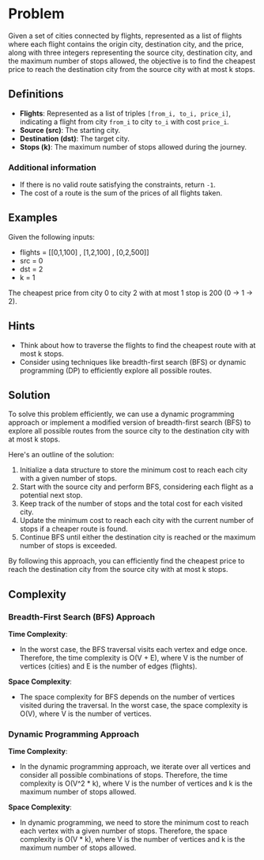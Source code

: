 # Problem

Given a set of cities connected by flights, represented as a list of flights where each flight contains the origin city, destination city, and the price, along with three integers representing the source city, destination city, and the maximum number of stops allowed, the objective is to find the cheapest price to reach the destination city from the source city with at most k stops.

## Definitions

- **Flights**: Represented as a list of triples `[from_i, to_i, price_i]`, indicating a flight from city `from_i` to city `to_i` with cost `price_i`.
- **Source (src)**: The starting city.
- **Destination (dst)**: The target city.
- **Stops (k)**: The maximum number of stops allowed during the journey.

### Additional information

- If there is no valid route satisfying the constraints, return `-1`.
- The cost of a route is the sum of the prices of all flights taken.

## Examples

Given the following inputs:

- flights = [[0,1,100] , [1,2,100] , [0,2,500]]
- src = 0
- dst = 2
- k = 1

The cheapest price from city 0 to city 2 with at most 1 stop is 200 (0 -> 1 -> 2).

## Hints

- Think about how to traverse the flights to find the cheapest route with at most k stops.
- Consider using techniques like breadth-first search (BFS) or dynamic programming (DP) to efficiently explore all possible routes.

## Solution

To solve this problem efficiently, we can use a dynamic programming approach or implement a modified version of breadth-first search (BFS) to explore all possible routes from the source city to the destination city with at most k stops.

Here's an outline of the solution:

1. Initialize a data structure to store the minimum cost to reach each city with a given number of stops.
2. Start with the source city and perform BFS, considering each flight as a potential next stop.
3. Keep track of the number of stops and the total cost for each visited city.
4. Update the minimum cost to reach each city with the current number of stops if a cheaper route is found.
5. Continue BFS until either the destination city is reached or the maximum number of stops is exceeded.

By following this approach, you can efficiently find the cheapest price to reach the destination city from the source city with at most k stops.

## Complexity

### Breadth-First Search (BFS) Approach

**Time Complexity**: 
- In the worst case, the BFS traversal visits each vertex and edge once. Therefore, the time complexity is O(V + E), where V is the number of vertices (cities) and E is the number of edges (flights).

**Space Complexity**: 
- The space complexity for BFS depends on the number of vertices visited during the traversal. In the worst case, the space complexity is O(V), where V is the number of vertices.

### Dynamic Programming Approach

**Time Complexity**: 
- In the dynamic programming approach, we iterate over all vertices and consider all possible combinations of stops. Therefore, the time complexity is O(V^2 * k), where V is the number of vertices and k is the maximum number of stops allowed.

**Space Complexity**: 
- In dynamic programming, we need to store the minimum cost to reach each vertex with a given number of stops. Therefore, the space complexity is O(V * k), where V is the number of vertices and k is the maximum number of stops allowed.
